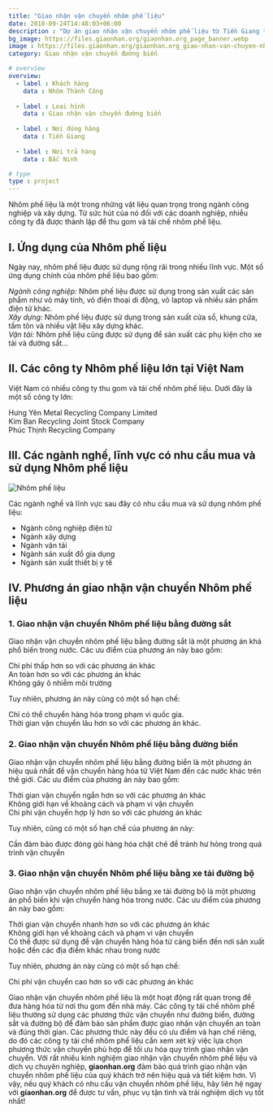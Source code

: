 ```yaml
---
title: "Giao nhận vận chuyển nhôm phế liệu"
date: 2018-09-24T14:48:03+06:00
description : "Dự án giao nhận vận chuyển nhôm phế liệu từ Tiền Giang tới Bắc Ninh"
bg_image: https://files.giaonhan.org/giaonhan.org_page_banner.webp
image : https://files.giaonhan.org/giaonhan.org_giao-nhan-van-chuyen-nhom-phe-lieu.webp
category: Giao nhận vận chuyển đường biển

# overview
overview:
  - label : Khách hàng
    data : Nhôm Thành Công
    
  - label : Loại hình
    data : Giao nhận vận chuyển đường biển
    
  - label : Nơi đóng hàng
    data : Tiền Giang
    
  - label : Nơi trả hàng
    data : Bắc Ninh

# type
type : project
---
```


Nhôm phế liệu là một trong những vật liệu quan trọng trong ngành công nghiệp và xây dựng. Từ sức hút của nó đối với các doanh nghiệp, nhiều công ty đã được thành lập để thu gom và tái chế nhôm phế liệu.

## I. Ứng dụng của Nhôm phế liệu

Ngày nay, nhôm phế liệu được sử dụng rộng rãi trong nhiều lĩnh vực. Một số ứng dụng chính của nhôm phế liệu bao gồm:

*Ngành công nghiệp:* Nhôm phế liệu được sử dụng trong sản xuất các sản phẩm như vỏ máy tính, vỏ điện thoại di động, vỏ laptop và nhiều sản phẩm điện tử khác.<br>
*Xây dựng:* Nhôm phế liệu được sử dụng trong sản xuất cửa sổ, khung cửa, tấm tôn và nhiều vật liệu xây dựng khác.<br>
*Vận tải:* Nhôm phế liệu cũng được sử dụng để sản xuất các phụ kiện cho xe tải và đường sắt...

## II. Các công ty Nhôm phế liệu lớn tại Việt Nam

Việt Nam có nhiều công ty thu gom và tái chế nhôm phế liệu. Dưới đây là một số công ty lớn:

Hưng Yên Metal Recycling Company Limited<br>
Kim Ban Recycling Joint Stock Company<br>
Phúc Thịnh Recycling Company

## III. Các ngành nghề, lĩnh vực có nhu cầu mua và sử dụng Nhôm phế liệu

![Nhôm phế liệu](https://files.giaonhan.org/giaonhan.org_nhom-phe-lieu.webp)

Các ngành nghề và lĩnh vực sau đây có nhu cầu mua và sử dụng nhôm phế liệu:

- Ngành công nghiệp điện tử<br>
- Ngành xây dựng<br>
- Ngành vận tải<br>
- Ngành sản xuất đồ gia dụng<br>
- Ngành sản xuất thiết bị y tế<br>

## IV. Phương án giao nhận vận chuyển Nhôm phế liệu

### 1. Giao nhận vận chuyển Nhôm phế liệu bằng đường sắt

Giao nhận vận chuyển nhôm phế liệu bằng đường sắt là một phương án khá phổ biến trong nước. Các ưu điểm của phương án này bao gồm:

Chi phí thấp hơn so với các phương án khác<br>
An toàn hơn so với các phương án khác<br>
Không gây ô nhiễm môi trường

Tuy nhiên, phương án này cũng có một số hạn chế:

Chỉ có thể chuyển hàng hóa trong phạm vi quốc gia.<br>
Thời gian vận chuyển lâu hơn so với các phương án khác.

### 2. Giao nhận vận chuyển Nhôm phế liệu bằng đường biển

Giao nhận vận chuyển nhôm phế liệu bằng đường biển là một phương án hiệu quả nhất để vận chuyển hàng hóa từ Việt Nam đến các nước khác trên thế giới. Các ưu điểm của phương án này bao gồm:

Thời gian vận chuyển ngắn hơn so với các phương án khác<br>
Không giới hạn về khoảng cách và phạm vi vận chuyển<br>
Chi phí vận chuyển hợp lý hơn so với các phương án khác

Tuy nhiên, cũng có một số hạn chế của phương án này:

Cần đảm bảo được đóng gói hàng hóa chặt chẽ để tránh hư hỏng trong quá trình vận chuyển

### 3. Giao nhận vận chuyển Nhôm phế liệu bằng xe tải đường bộ

Giao nhận vận chuyển nhôm phế liệu bằng xe tải đường bộ là một phương án phổ biến khi vận chuyển hàng hóa trong nước. Các ưu điểm của phương án này bao gồm:

Thời gian vận chuyển nhanh hơn so với các phương án khác<br>
Không giới hạn về khoảng cách và phạm vi vận chuyển<br>
Có thể được sử dụng để vận chuyển hàng hóa từ cảng biển đến nơi sản xuất hoặc đến các địa điểm khác nhau trong nước

Tuy nhiên, phương án này cũng có một số hạn chế:

Chi phí vận chuyển cao hơn so với các phương án khác

Giao nhận vận chuyển nhôm phế liệu là một hoạt động rất quan trọng để đưa hàng hóa từ nơi thu gom đến nhà máy. Các công ty tái chế nhôm phế liệu thường sử dụng các phương thức vận chuyển như đường biển, đường sắt và đường bộ để đảm bảo sản phẩm được giao nhận vận chuyển an toàn và đúng thời gian. Các phương thức này đều có ưu điểm và hạn chế riêng, do đó các công ty tái chế nhôm phế liệu cần xem xét kỹ việc lựa chọn phương thức vận chuyển phù hợp để tối ưu hóa quy trình giao nhận vận chuyển. Với rất nhiều kinh nghiệm giao nhận vận chuyển nhôm phế liệu và dịch vụ chuyên nghiệp, **giaonhan.org** đảm bảo quá trình giao nhận vận chuyển nhôm phế liệu của quý khách trở nên hiệu quả và tiết kiệm hơn. Vì vậy, nếu quý khách có nhu cầu vận chuyển nhôm phế liệu, hãy liên hệ ngay với **giaonhan.org** để được tư vấn, phục vụ tận tình và trải nghiệm dịch vụ tốt nhất!
